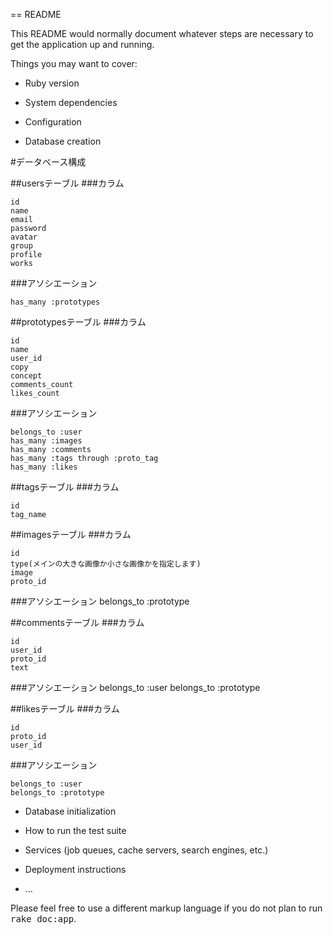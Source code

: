 == README

This README would normally document whatever steps are necessary to get the
application up and running.

Things you may want to cover:

* Ruby version

* System dependencies

* Configuration

* Database creation

#データベース構成

##usersテーブル
###カラム

    id
    name
    email
    password
    avatar
    group
    profile
    works

###アソシエーション

    has_many :prototypes

##prototypesテーブル
###カラム

    id
    name
    user_id
    copy
    concept
    comments_count
    likes_count

###アソシエーション

    belongs_to :user
    has_many :images
    has_many :comments
    has_many :tags through :proto_tag
    has_many :likes

##tagsテーブル
###カラム

    id
    tag_name


##imagesテーブル
###カラム

    id
    type(メインの大きな画像か小さな画像かを指定します)
    image
    proto_id

###アソシエーション
    belongs_to :prototype

##commentsテーブル
###カラム

    id
    user_id
    proto_id
    text

###アソシエーション
    belongs_to :user
    belongs_to :prototype

##likesテーブル
###カラム

    id
    proto_id
    user_id

###アソシエーション

    belongs_to :user
    belongs_to :prototype



* Database initialization

* How to run the test suite

* Services (job queues, cache servers, search engines, etc.)

* Deployment instructions

* ...


Please feel free to use a different markup language if you do not plan to run
<tt>rake doc:app</tt>.
